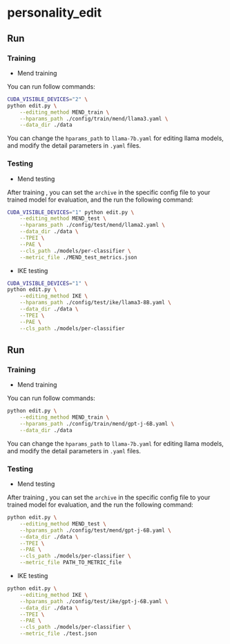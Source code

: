 # personality_edit

## Run

### Training

* Mend training

You can run follow commands:

```bash
CUDA_VISIBLE_DEVICES="2" \
python edit.py \
	--editing_method MEND_train \
	--hparams_path ./config/train/mend/llama3.yaml \
	--data_dir ./data
```

You can change the `hparams_path` to `llama-7b.yaml` for editing llama models, and modify the detail parameters in `.yaml` files.

### Testing

* Mend testing

After training , you can set the `archive` in the specific config file to your trained model for evaluation, and the run the following command:

```bash
CUDA_VISIBLE_DEVICES="1" python edit.py \
	--editing_method MEND_test \
	--hparams_path ./config/test/mend/llama2.yaml \
	--data_dir ./data \
	--TPEI \
	--PAE \
	--cls_path ./models/per-classifier \
	--metric_file ./MEND_test_metrics.json
```

* IKE testing

```bash
CUDA_VISIBLE_DEVICES="1" \
python edit.py \
	--editing_method IKE \
	--hparams_path ./config/test/ike/llama3-8B.yaml \
	--data_dir ./data \
	--TPEI \
	--PAE \
	--cls_path ./models/per-classifier
```



## Run

### Training

* Mend training

You can run follow commands:

```bash
python edit.py \
	--editing_method MEND_train \
	--hparams_path ./config/train/mend/gpt-j-6B.yaml \
	--data_dir ./data
```

You can change the `hparams_path` to `llama-7b.yaml` for editing llama models, and modify the detail parameters in `.yaml` files.

### Testing

* Mend testing

After training , you can set the `archive` in the specific config file to your trained model for evaluation, and the run the following command:

```bash
python edit.py \
	--editing_method MEND_test \
	--hparams_path ./config/test/mend/gpt-j-6B.yaml \
	--data_dir ./data \
	--TPEI \
	--PAE \
	--cls_path ./models/per-classifier \
	--metric_file PATH_TO_METRIC_file
```

* IKE testing

```bash
python edit.py \
	--editing_method IKE \
	--hparams_path ./config/test/ike/gpt-j-6B.yaml \
	--data_dir ./data \
	--TPEI \
	--PAE \
	--cls_path ./models/per-classifier \
	--metric_file ./test.json
```